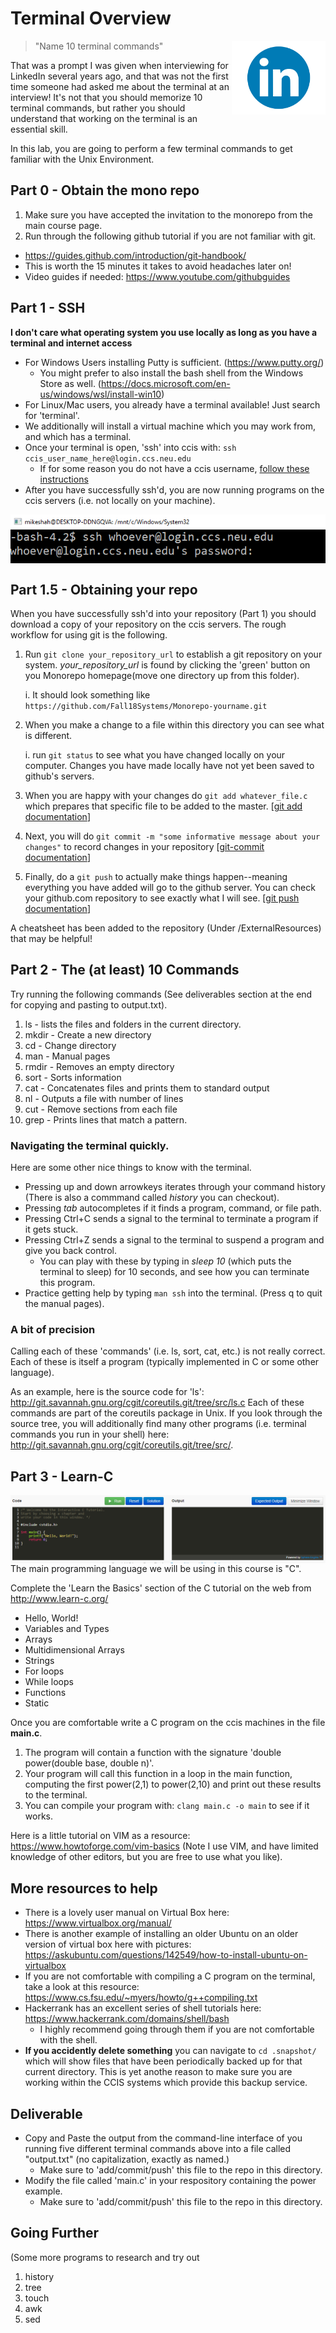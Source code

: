 # Terminal Overview
<img align="right" width="150px" src="./images/Color-of-the-LinkedIn-Logo.jpg">

> "Name 10 terminal commands"

That was a prompt I was given when interviewing for LinkedIn several years ago, and that was not the first time someone had asked me about the terminal at an interview! It's not that you should memorize 10 terminal commands, but rather you should understand that working on the terminal is an essential skill.

In this lab, you are going to perform a few terminal commands to get familiar with the Unix Environment.

## Part 0 - Obtain the mono repo

1. Make sure you have accepted the invitation to the monorepo from the main course page.
2. Run through the following github tutorial if you are not familiar with git.
  - https://guides.github.com/introduction/git-handbook/
  - This is worth the 15 minutes it takes to avoid headaches later on!
  - Video guides if needed: https://www.youtube.com/githubguides

## Part 1 - SSH

**I don't care what operating system you use locally as long as you have a terminal and internet access**

* For Windows Users installing Putty is sufficient. (https://www.putty.org/)
  * You might prefer to also install the bash shell from the Windows Store as well. (https://docs.microsoft.com/en-us/windows/wsl/install-win10)
* For Linux/Mac users, you already have a terminal available! Just search for 'terminal'.
* We additionally will install a virtual machine which you may work from, and which has a terminal.
* Once your terminal is open, 'ssh' into ccis with: `ssh ccis_user_name_here@login.ccs.neu.edu`
  * If for some reason you do not have a ccis username, [follow these instructions](https://www.ccis.northeastern.edu/systems/getting-started/)
* After you have successfully ssh'd, you are now running programs on the ccis servers (i.e. not locally on your machine).

<center><img align="center"  src="./images/ssh.PNG"></center>

## Part 1.5 - Obtaining your repo

When you have successfully ssh'd into your repository (Part 1) you should download a copy of your repository on the ccis servers. The rough workflow for using git is the following.

1. Run `git clone your_repository_url` to establish a git repository on your system. *your_repository_url* is found by clicking the 'green' button on you Monorepo homepage(move one directory up from this folder).

	i. It should look something like `https://github.com/Fall18Systems/Monorepo-yourname.git`
	
2. When you make a change to a file within this directory you can see what is different.

	i. run `git status` to see what you have changed locally on your computer. Changes you have made locally have not yet been saved to github's servers. 
	
3. When you are happy with your changes do `git add whatever_file.c` which prepares that specific file to be added to the master. [[git add documentation](https://git-scm.com/docs/git-add)]
4. Next, you will do `git commit -m "some informative message about your changes"` to record changes in your repository [[git-commit documentation](https://git-scm.com/docs/git-commit)]
5. Finally, do a `git push` to actually make things happen--meaning everything you have added will go to the github server. You can check your github.com repository to see exactly what I will see. [[git push documentation](https://git-scm.com/docs/git-push)]

A cheatsheet has been added to the repository (Under /ExternalResources) that may be helpful!

## Part 2 - The (at least) 10 Commands

Try running the following commands (See deliverables section at the end for copying and pasting to output.txt).

1. ls - lists the files and folders in the current directory.
2. mkdir - Create a new directory
3. cd - Change directory
4. man - Manual pages
5. rmdir - Removes an empty directory
6. sort - Sorts information
7. cat - Concatenates files and prints them to standard output
8. nl - Outputs a file with number of lines
9. cut - Remove sections from each file
10. grep - Prints lines that match a pattern.

### Navigating the terminal quickly.

Here are some other nice things to know with the terminal.

* Pressing up and down arrowkeys iterates through your command history (There is also a commmand called *history* you can checkout).
* Pressing *tab* autocompletes if it finds a program, command, or file path.
* Pressing Ctrl+C sends a signal to the terminal to terminate a program if it gets stuck.
* Pressing Ctrl+Z sends a signal to the terminal to suspend a program and give you back control.
  * You can play with these by typing in *sleep 10* (which puts the terminal to sleep) for 10 seconds, and see how you can terminate this program.
* Practice getting help by typing `man ssh` into the terminal. (Press q to quit the manual pages).

### A bit of precision
Calling each of these 'commands' (i.e. ls, sort, cat, etc.) is not really correct. Each of these is itself a program (typically implemented in C or some other language).

As an example, here is the source code for 'ls': http://git.savannah.gnu.org/cgit/coreutils.git/tree/src/ls.c
Each of these commands are part of the coreutils package in Unix. If you look through the source tree, you will additionally find many other programs (i.e. terminal commands you run in your shell) here: http://git.savannah.gnu.org/cgit/coreutils.git/tree/src/.

## Part 3 - Learn-C
<img align="center"  src="./images/learnc.PNG">
The main programming language we will be using in this course is "C".

Complete the 'Learn the Basics' section of the C tutorial on the web from http://www.learn-c.org/

- Hello, World!
- Variables and Types
- Arrays
- Multidimensional Arrays
- Strings
- For loops
- While loops
- Functions
- Static

Once you are comfortable write a C program on the ccis machines in the file **main.c**.

1. The program will contain a function with the signature 'double power(double base, double n)'.
2. Your program will call this function in a loop in the main function, computing the first power(2,1) to power(2,10) and print out these results to the terminal.  
3. You can compile your program with: `clang main.c -o main` to see if it works. 

Here is a little tutorial on VIM as a resource: https://www.howtoforge.com/vim-basics (Note I use VIM, and have limited knowledge of other editors, but you are free to use what you like).


## More resources to help

- There is a lovely user manual on Virtual Box here: https://www.virtualbox.org/manual/
- There is another example of installing an older Ubuntu on an older version of virtual box here with pictures: https://askubuntu.com/questions/142549/how-to-install-ubuntu-on-virtualbox
- If you are not comfortable with compiling a C program on the terminal, take a look at this resource: https://www.cs.fsu.edu/~myers/howto/g++compiling.txt
- Hackerrank has an excellent series of shell tutorials here: https://www.hackerrank.com/domains/shell/bash
  - I highly recommend going through them if you are not comfortable with the shell.
- **If you accidently delete something** you can navigate to `cd .snapshot/` which will show files that have been periodically backed up for that current directory. This is yet anothe reason to make sure you are working within the CCIS systems which provide this backup service.

## Deliverable

* Copy and Paste the output from the command-line interface of you running five different terminal commands above into a file called "output.txt" (no capitalization, exactly as named.)
  * Make sure to 'add/commit/push' this file to the repo in this directory.
* Modify the file called 'main.c' in your respository containing the power example.
  * Make sure to 'add/commit/push' this file to the repo in this directory.
  
## Going Further

(Some more programs to research and try out

1. history
2. tree
3. touch
4. awk
5. sed
